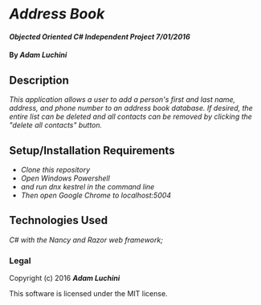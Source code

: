 # _Address Book_

#### _Objected Oriented C# Independent Project 7/01/2016_

#### By _**Adam Luchini**_

## Description

_This application allows a user to add a person's first and last name, address, and phone number to an address book database. If desired, the entire list can be deleted and all contacts can be removed by clicking the "delete all contacts" button._

## Setup/Installation Requirements

* _Clone this repository_
* _Open Windows Powershell_
* _and run dnx kestrel in the command line_
* _Then open Google Chrome to localhost:5004_

## Technologies Used

_C# with the Nancy and Razor web framework;_

### Legal

Copyright (c) 2016 **_Adam Luchini_**

This software is licensed under the MIT license.
